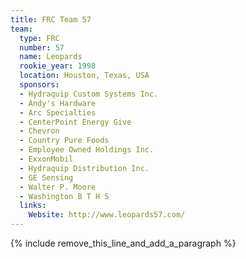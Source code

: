 ```yaml
---
title: FRC Team 57
team:
  type: FRC
  number: 57
  name: Leopards
  rookie_year: 1998
  location: Houston, Texas, USA
  sponsors:
  - Hydraquip Custom Systems Inc.
  - Andy's Hardware
  - Arc Specialties
  - CenterPoint Energy Give
  - Chevron
  - Country Pure Foods
  - Employee Owned Holdings Inc.
  - ExxonMobil
  - Hydraquip Distribution Inc.
  - GE Sensing
  - Walter P. Moore
  - Washington B T H S
  links:
    Website: http://www.leopards57.com/
---
```


{% include remove_this_line_and_add_a_paragraph %}